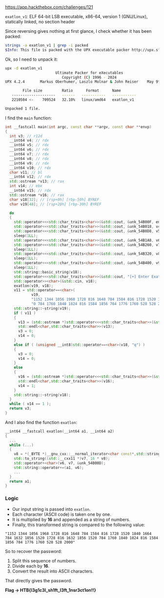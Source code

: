 https://app.hackthebox.com/challenges/121

`exatlon_v1`: ELF 64-bit LSB executable, x86-64, version 1 (GNU/Linux), statically linked, no section header

Since reversing gives nothing at first glance, I check whether it has been packed:

```bash
strings -a exatlon_v1 | grep -i packed
$Info: This file is packed with the UPX executable packer http://upx.sf.net $
```

Ok, so I need to unpack it:

```bash
upx -d exatlon_v1
                       Ultimate Packer for eXecutables
                          Copyright (C) 1996 - 2024
UPX 4.2.4       Markus Oberhumer, Laszlo Molnar & John Reiser    May 9th 2024

        File size         Ratio      Format      Name
   --------------------   ------   -----------   -----------
   2210504 <-    709524   32.10%   linux/amd64   exatlon_v1

Unpacked 1 file.
```

I find the `main` function:

```cpp
int __fastcall main(int argc, const char **argv, const char **envp)
{
  int v3; // r12d
  __int64 v4; // rdx
  __int64 v5; // rdx
  __int64 v6; // rdx
  __int64 v7; // rdx
  __int64 v8; // rdx
  __int64 v9; // rdx
  __int64 v10; // rdx
  char v11; // bl
  __int64 v12; // rdx
  std::ostream *v13; // rax
  int v14; // ebx
  __int64 v15; // rdx
  std::ostream *v16; // rax
  char v18[32]; // [rsp+0h] [rbp-50h] BYREF
  char v19[48]; // [rsp+20h] [rbp-30h] BYREF

  do
  {
    std::operator<<<std::char_traits<char>>(&std::cout, &unk_54B00F, envp);
    std::operator<<<std::char_traits<char>>(&std::cout, &unk_54B018, v4);
    std::operator<<<std::char_traits<char>>(&std::cout, &unk_54B0D8, v5);
    sleep(1LL);
    std::operator<<<std::char_traits<char>>(&std::cout, &unk_54B1A8, v6);
    std::operator<<<std::char_traits<char>>(&std::cout, &unk_54B260, v7);
    sleep(1LL);
    std::operator<<<std::char_traits<char>>(&std::cout, &unk_54B320, v8);
    sleep(1LL);
    std::operator<<<std::char_traits<char>>(&std::cout, &unk_54B400, v9);
    sleep(1LL);
    std::string::basic_string(v18);
    std::operator<<<std::char_traits<char>>(&std::cout, "[+] Enter Exatlon Password  : ", v10);
    std::operator>><char>(&std::cin, v18);
    exatlon(v19, v18);
    v11 = std::operator==<char>(
            v19,
            "1152 1344 1056 1968 1728 816 1648 784 1584 816 1728 1520 1840 1664 784 1632 1856 1520 1728 816 1632 1856 152"
            "0 784 1760 1840 1824 816 1584 1856 784 1776 1760 528 528 2000 ");
    std::string::~string(v19);
    if ( v11 )
    {
      v13 = (std::ostream *)std::operator<<<std::char_traits<char>>(&std::cout, "[+] Looks Good ^_^ \n\n\n", v12);
      std::endl<char,std::char_traits<char>>(v13);
      v3 = 0;
      v14 = 0;
    }
    else if ( (unsigned __int8)std::operator==<char>(v18, "q") )
    {
      v3 = 0;
      v14 = 0;
    }
    else
    {
      v16 = (std::ostream *)std::operator<<<std::char_traits<char>>(&std::cout, "[-] ;(\n", v15);
      std::endl<char,std::char_traits<char>>(v16);
      v14 = 1;
    }
    std::string::~string(v18);
  }
  while ( v14 == 1 );
  return v3;
}
```

And I also find the function `exatlon`:

```cpp
__int64 __fastcall exatlon(__int64 a1, __int64 a2)
{
  ...
  while (...)
  {
    v8 = *(_BYTE *)__gnu_cxx::__normal_iterator<char const*,std::string>::operator*(&v4);
    std::to_string((std::__cxx11 *)v7, 16 * v8);
    std::operator+<char>(v6, v7, &unk_54B00D);
    std::string::operator+=(a1, v6);
    ...
  }
  return a1;
}
```

### Logic

* Our input string is passed into `exatlon`.
* Each character (ASCII code) is taken one by one.
* It is multiplied by **16** and appended as a string of numbers.
* Finally, this transformed string is compared to the following value:

```
"1152 1344 1056 1968 1728 816 1648 784 1584 816 1728 1520 1840 1664 784 1632 1856 1520 1728 816 1632 1856 1520 784 1760 1840 1824 816 1584 1856 784 1776 1760 528 528 2000"
```

So to recover the password:

1. Split this sequence of numbers.
2. Divide each by **16**.
3. Convert the result into ASCII characters.

That directly gives the password.

 **Flag → HTB{l3g1c3l\_sh1ft\_l3ft\_1nsr3ct1on!!}**